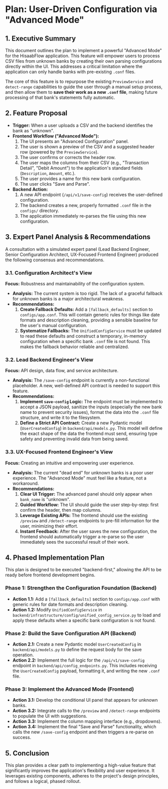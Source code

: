 # Plan: User-Driven Configuration via "Advanced Mode"

## 1. Executive Summary

This document outlines the plan to implement a powerful "Advanced Mode" for the HisaabFlow application. This feature will empower users to process CSV files from unknown banks by creating their own parsing configurations directly within the UI. This addresses a critical limitation where the application can only handle banks with pre-existing `.conf` files.

The core of this feature is to repurpose the existing `PreviewService` and `detect-range` capabilities to guide the user through a manual setup process, and then allow them to **save their work as a new `.conf` file**, making future processing of that bank's statements fully automatic.

## 2. Feature Proposal

-   **Trigger:** When a user uploads a CSV and the backend identifies the bank as "unknown".
-   **Frontend Workflow ("Advanced Mode"):**
    1.  The UI presents an "Advanced Configuration" panel.
    2.  The user is shown a preview of the CSV and a suggested header row (powered by the `PreviewService`).
    3.  The user confirms or corrects the header row.
    4.  The user maps the columns from their CSV (e.g., "Transaction Detail", "Debit Amount") to the application's standard fields (`Description`, `Amount`, etc.).
    5.  The user provides a name for this new bank configuration.
    6.  The user clicks "Save and Parse".
-   **Backend Action:**
    1.  A new API endpoint (`/api/v1/save-config`) receives the user-defined configuration.
    2.  The backend creates a new, properly formatted `.conf` file in the `configs/` directory.
    3.  The application immediately re-parses the file using this new configuration.

## 3. Expert Panel Analysis & Recommendations

A consultation with a simulated expert panel (Lead Backend Engineer, Senior Configuration Architect, UX-Focused Frontend Engineer) produced the following consensus and recommendations.

### 3.1. Configuration Architect's View

**Focus:** Robustness and maintainability of the configuration system.

-   **Analysis:** The current system is too rigid. The lack of a graceful fallback for unknown banks is a major architectural weakness.
-   **Recommendations:**
    1.  **Create Fallback Defaults:** Add a `[fallback_defaults]` section to `configs/app.conf`. This will contain generic rules for things like date formats and description cleaning, providing a sensible baseline for the user's manual configuration.
    2.  **Systematize Fallbacks:** The `UnifiedConfigService` must be updated to read these defaults and construct a temporary, in-memory configuration when a specific bank `.conf` file is not found. This makes the fallback behavior reliable and centralized.

### 3.2. Lead Backend Engineer's View

**Focus:** API design, data flow, and service architecture.

-   **Analysis:** The `/save-config` endpoint is currently a non-functional placeholder. A new, well-defined API contract is needed to support this feature.
-   **Recommendations:**
    1.  **Implement `save-config` Logic:** The endpoint must be implemented to accept a JSON payload, sanitize the inputs (especially the new bank name to prevent security issues), format the data into the `.conf` file structure, and write it to the filesystem.
    2.  **Define a Strict API Contract:** Create a new Pydantic model (`UserCreatedConfig`) in `backend/api/models.py`. This model will define the exact shape of the data the frontend must send, ensuring type safety and preventing invalid data from being saved.

### 3.3. UX-Focused Frontend Engineer's View

**Focus:** Creating an intuitive and empowering user experience.

-   **Analysis:** The current "dead end" for unknown banks is a poor user experience. The "Advanced Mode" must feel like a feature, not a workaround.
-   **Recommendations:**
    1.  **Clear UI Trigger:** The advanced panel should only appear when `bank_name` is "unknown".
    2.  **Guided Workflow:** The UI should guide the user step-by-step: first confirm the header, then map columns.
    3.  **Leverage Existing APIs:** The frontend should use the existing `/preview` and `/detect-range` endpoints to pre-fill information for the user, minimizing their effort.
    4.  **Instant Feedback:** After the user saves the new configuration, the frontend should automatically trigger a re-parse so the user immediately sees the successful result of their work.

## 4. Phased Implementation Plan

This plan is designed to be executed "backend-first," allowing the API to be ready before frontend development begins.

### Phase 1: Strengthen the Configuration Foundation (Backend)

-   **Action 1.1:** Add a `[fallback_defaults]` section to `configs/app.conf` with generic rules for date formats and description cleaning.
-   **Action 1.2:** Modify `UnifiedConfigService` in `backend/infrastructure/config/unified_config_service.py` to load and apply these defaults when a specific bank configuration is not found.

### Phase 2: Build the Save Configuration API (Backend)

-   **Action 2.1:** Create a new Pydantic model `UserCreatedConfig` in `backend/api/models.py` to define the request body for the save operation.
-   **Action 2.2:** Implement the full logic for the `/api/v1/save-config` endpoint in `backend/api/config_endpoints.py`. This includes receiving the `UserCreatedConfig` payload, formatting it, and writing the new `.conf` file.

### Phase 3: Implement the Advanced Mode (Frontend)

-   **Action 3.1:** Develop the conditional UI panel that appears for unknown banks.
-   **Action 3.2:** Integrate calls to the `/preview` and `/detect-range` endpoints to populate the UI with suggestions.
-   **Action 3.3:** Implement the column mapping interface (e.g., dropdowns).
-   **Action 3.4:** Implement the final "Save and Parse" functionality, which calls the new `/save-config` endpoint and then triggers a re-parse on success.

## 5. Conclusion

This plan provides a clear path to implementing a high-value feature that significantly improves the application's flexibility and user experience. It leverages existing components, adheres to the project's design principles, and follows a logical, phased rollout.
